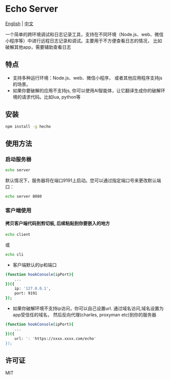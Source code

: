 # Echo Server

[English](./README.md) | [中文](./README.zh-CN.md)

一个简单的跨环境调试和日志记录工具，支持在不同环境（Node.js、web、微信小程序等）中进行远程日志记录和调试。主要用于不方便查看日志的情况， 比如破解其他app，需要辅助查看日志

## 特点
- 支持多种运行环境：Node.js、web、微信小程序， 或者其他应用程序支持js的场景。 
- 如果你要破解的应用不支持js, 你可以使用AI智能体，让它翻译生成你的破解环境的请求代码。比如lua, python等

## 安装

```bash
npm install -g hecho
```

## 使用方法
### 启动服务器
```bash
echo server
```
默认情况下，服务器将在端口9191上启动。您可以通过指定端口号来更改默认端口：

```bash
echo server 8080
```

### 客户端使用
#### 拷贝客户端代码到剪切板, 后续粘贴到你要嵌入的地方
```bash
echo client 
```

或

```bash
echo cli
```



- 客户端默认的ip和端口
```bash
(function hookConsole(ipPort){
    ...
})({
    ip: '127.0.0.1',
    port: 9191
});
```

- 如果你破解环境不支持ip访问，你可以自己设置url. 通过域名访问,域名设置为app受信任的域名， 然后反向代理(charles, proxyman etc)到你的服务器
```bash
(function hookConsole(ipPort){
    ...
})({
    url: ': 'https://xxxx.xxxx.com/echo'
});
```

## 许可证

MIT